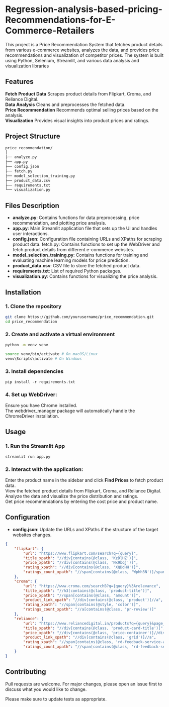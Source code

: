 #  Regression-analysis-based-pricing-Recommendations-for-E-Commerce-Retailers

This project is a Price Recommendation System that fetches product details from various e-commerce websites, analyzes the data, and provides price recommendations and visualization of competitor prices. The system is built using Python, Selenium, Streamlit, and various data analysis and visualization libraries

## Features

**Fetch Product Data**
Scrapes product details from Flipkart, Croma, and Reliance Digital.  
**Data Analysis**
 Cleans and preprocesses the fetched data.  
**Price Recommendation**
 Recommends optimal selling prices based on the analysis.  
**Visualization**
 Provides visual insights into product prices and ratings.

## Project Structure
```bash
price_recommendation/
│
├── analyze.py
├── app.py
├── config.json
├── fetch.py
├── model_selection_training.py
├── product_data.csv
├── requirements.txt
└── visualization.py
```

## Files Description
* **analyze.py**: Contains functions for data preprocessing, price recommendation, and plotting price analysis.
* **app.py**: Main Streamlit application file that sets up the UI and handles user interactions.
* **config.json**: Configuration file containing URLs and XPaths for scraping product data.
fetch.py: Contains functions to set up the WebDriver and fetch product details from different e-commerce websites.
* **model_selection_training.py**: Contains functions for training and evaluating machine learning models for price prediction.
* **product_data.csv**: CSV file to store the fetched product data.
* **requirements.txt**: List of required Python packages.
* **visualization.py**: Contains functions for visualizing the price analysis.

## Installation
### 1. Clone the repository
```bash
git clone https://github.com/yourusername/price_recommendation.git
cd price_recommendation
```

### 2. Create and activate a virtual environment
```bash
python -m venv venv

source venv/bin/activate # On macOS/Linux
venv\Scripts\activate # On Windows
```

### 3. Install dependencies
```
pip install -r requirements.txt
```

### 4. Set up WebDriver:

Ensure you have Chrome installed.  
The webdriver_manager package will automatically handle the ChromeDriver installation.
## Usage

### 1. Run the Streamlit App
```
streamlit run app.py
```

### 2. Interact with the application:

Enter the product name in the sidebar and click **Find Prices** to fetch product data.  
View the fetched product details from Flipkart, Croma, and Reliance Digital.  
Analyze the data and visualize the price distribution and ratings.  
Get price recommendations by entering the cost price and product name.  

## Configuration
* **config.json**: Update the URLs and XPaths if the structure of the target websites changes.
```json
{
    "flipkart": {
        "url": "https://www.flipkart.com/search?q={query}",
        "title_xpath": "//div[contains(@class, 'KzDlHZ')]",
        "price_xpath": "//div[contains(@class, 'Nx9bqj')]",
        "rating_xpath": "//div[contains(@class, 'XQDdHH')]",
        "ratings_count_xpath": "//span[contains(@class, 'Wphh3N')]/span/span[1]"
    },
    "croma": {
        "url": "https://www.croma.com/searchB?q={query}%3Arelevance",
        "title_xpath": "//h3[contains(@class, 'product-title')]",
        "price_xpath": "//span[contains(@class, 'amount')]",
        "product_link_xpath": "//div[contains(@class, 'product')]//a",
        "rating_xpath": "//span[contains(@style, 'color')]",
        "ratings_count_xpath": "//a[contains(@class, 'pr-review')]"
    },
    "reliance": {
        "url": "https://www.reliancedigital.in/products?q={query}&page_no=1&page_size=12&page_type=number",
        "title_xpath": "//div[contains(@class, 'product-card-title')]",
        "price_xpath": "//div[contains(@class, 'price-container')]//div[contains(@class, 'price')]",
        "product_link_xpath": "//div[contains(@class, 'grid')]//a",
        "rating_xpath": "//span[contains(@class, 'rd-feedback-service-average-rating-total-count')]",
        "ratings_count_xpath": "//span[contains(@class, 'rd-feedback-service-jds-desk-body-s')]"
    }
}
```

## Contributing

Pull requests are welcome. For major changes, please open an issue first
to discuss what you would like to change.

Please make sure to update tests as appropriate.
